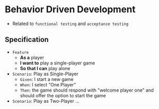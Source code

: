 # Behavior Driven Development

- Related to `functional testing` and `acceptance testing`

## Specification

- `Feature`
  - **As a** player
  - **I want to** play a single-player game
  - **So that I can** play alone
- `Scenario`: Play as Single-Player
  - `Given`: I start a new game
  - `When`: I select "One Player"
  - `Then`: the game should respond with "welcome player one" and should offer the option to start the game
- `Scenario`: Play as Two-Player ...
